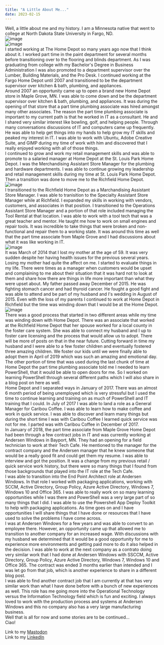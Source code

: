 ```yaml
---
title: "A Little About Me..."
date: 2023-02-15
---
```

Well, a little about me and my history. I am a Minnesota native that went to college at North Dakota State University in Fargo, ND.\
![image](https://universityinnovation.org/images/f/fb/NDSU.png)\
![image](https://www.american-stock-research.com/uploads/1/2/7/1/127111504/home-depot-5_orig.jpg)\
I started working at The Home Depot so many years ago now that I think about it. I worked part time in the paint department for several months before transitioning over to the flooring and blinds department. As I was graduating from college with my Bachelor's Degree in Business Administration I was also promoted to a department supervisor over the Lumber, Building Materials, and the Pro Desk. I continued working at the Fargo Home Depot until 2007 and transitioned to be the department supervisor over kitchen & bath, plumbing, and appliances.\
Around 2007 an opportunity came up to open a brand new Home Depot store in Maple Grove, MN. I was able to come down and be the department supervisor over kitchen & bath, plumbing, and appliances. It was during the opening of that store that a part time plumbing associate was hired amongst many other associates. The reason the part time plumbing associate is important to my current path is that he worked in IT as a consultant. He and I shared very similar interest like bowling, golf, and helping people. Through many conversations discussions of IT and computers came up frequently. He was able to help get things into my hands to help grow my IT skills and peaked my interest in IT.
I was able to work with Ubuntu, Adobe Creative Suite, and GIMP during my time of work with him and discovered that I really enjoyed working with all of those things.\
I continued to grow and work my retail management skills and was able to promote to a salaried manager at Home Depot at the St. Louis Park Home Depot. I was the Merchandising Assistant Store Manager for the plumbing and hardware departments. I was able to continue growing my leadership and retail management skills during my time at St. Louis Park Home Depot. Then a transition was done to move me to the Richfield Home Depot.\
![image](https://www.artisreit.com/files/2011/09/Home-Depot-at-Cedar-Point-e1328828081835.jpg)\
I transitioned to the Richfield Home Depot as a Marchandising Assistant Store Manager. I was able to tranisition to the Specialty Assistant Store Manager while at Richfield. I expanded my skills in working with vendors, customers, and associates in that position. I transitioned to the Operations Assistant Store Manager and a portion of that role included managing the Tool Rental at that location. I was able to work with a tool tech that was a great teacher and mentor. He taught me how to work on small engines and repair tools. It was incredible to take things that were broken and non-functional and repair them to a working state. It was around this time as well that the part time associate from Maple Grove and I had discussions about what it was like working in IT.\
![image](https://render.fineartamerica.com/images/images-profile-flow/350/images/artworkimages/medium/1/3-butterfly-james-knecht.jpg)\
It was March of 2014 that I lost my mother at the age of 59. It was very sudden despite her having health issues for the previous several years. Losing my mother had quite the affect on me. I started to evaluate things in my life. There were times as a manager when customers would be upset and complaining to me about their situation that it was hard not to look at them and share how there are things in life more important than what they were upset about. My father passed away December of 2015. He was fighting stomach cancer and had thyroid cancer. He fought a good fight and was able to attend and be part of my husband and I's wedding in August of 2015.
Even with the loss of my parents I continued to work at Home Depot in Richfield but the time was winding down that I would be at the Home Depot.\
![image](https://th.bing.com/th/id/OIP.0GjiDQLQWTEDfVDY_xuiQgHaHa?pid=ImgDet&rs=1)\
There was a good process that started in two different areas while my time was winding down with Home Depot. There was an associate that worked at the Richfield Home Depot that her spouse worked for a local county in the foster care system. She was able to connect my husband and I up to foster care licensing and the process that would allow us to adopt. There will be more of posts on that in the near future. Cutting forward in time my husband and I were able to a few foster children and eventually fostered three amazing children. We foster our kids until we were finally able to adopt them in April of 2019 which was such an amazing and emotional day.\
The other portion of time that was used during the last chunk of time at Home Depot the part time plumbing associate told me I needed to learn PowerShell, that it would be able to open doors for me. So I worked on learning PowerShell through several different paths which I will also share in a blog post on here as well.\
Home Depot and I separated ways in January of 2017. There was an almost 6 month period of being unemployed which is very stressful but I used the time to continue learning and training on as much of PowerShell and IT training that I could. In July of 2017 I was able to land a role as a General Manager for Caribou Coffee. I was able to learn how to make coffee and work in quick service. I was able to discover and learn many things but during the short time I was with Caribou Coffee I learned quick service was not for me. I parted was with Caribou Coffee in December of 2017.\
In January of 2018, the part time associate from Maple Grove Home Depot had been through a few contract jobs in IT and was currently working at Andersen Windows in Bayport, MN. They had an opening for a field technician to work at their Tech Cafe. He mentioned to the manager for the contract company and the Andersen manager that he knew someone that would be a really good fit and could get them my resume. I was able to interview and got the position. It was a change from my previous retail / quick service work history, but there were so many things that I found from those backgrounds that played into the IT role at the Tech Cafe.\
I was able to transition into the End Point Architect role at Andersen Windows. In that role I worked with packaging applications, working with SCCM, Active Directory, Group Policy, Azure Active Directory, Windows 7, Windows 10 and Office 365. I was able to really work on so many learning opportunities while I was there and PowerShell was a very large part of so many things that I did. I was able to use the Powershell App Deploy Toolkit to help with packaging applications. As time goes on and I have opportunities I will share things that I have done or resources that I have used to solve the problems I have come across.\
I was at Andersen Windows for a few years and was able to convert to an employee there. However, an opportunity came up that allowed me to transition to another company for an increased wage. With discussions with my husband we determined that it would be a good opportunity for me to experience more environments and getting paid more to do it also helped in the decision. I was able to work at the next company as a contrato doing very similar work that I had done at Andersen Windows with SSCCM, Active Directory, Group Policy, Azure Active Directory, Windows 7, Windows 10 and Office 365. The contract was ended 3 months earlier than intended and I was let go from that job, which is another experience to share in a different blog post.\
I was able to find another contract job that I am currently at that has very similar work than what I have done before with a bunch of new experiences as well. This role has me going more into the Operational Technology versus the Information Technology field which is fun and exciting. I always loved to work with the production process and systems at Andersen Windows and this no company also has a very large manufacturing business.\
Well that is all for now and some stories are to be continued...\
Ciao!

Link to my <a rel="me" href="https://tech.lgbt/@NathanHamblin_MI6">Mastodon</a>\
Link to my <a rel="me" href="https://www.linkedin.com/in/nathan-hamblin">LinkedIn</a>
